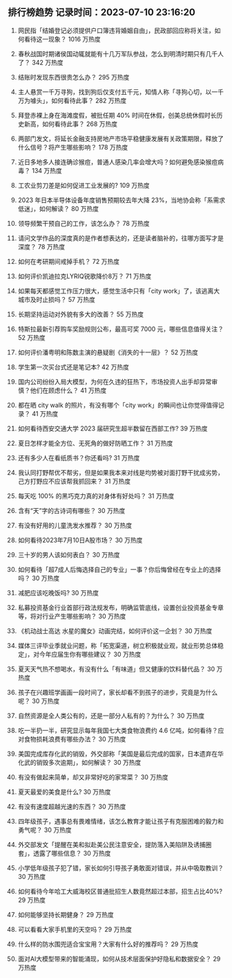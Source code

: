 
## 排行榜趋势 记录时间：2023-07-10 23:16:20
  
  1. 网民指「结婚登记必须提供户口簿违背婚姻自由」，民政部回应称将关注，如何看待这一现象？ 1016 万热度
    
  2. 春秋战国时期诸侯国动辄就能有十几万军队参战，怎么到明清时期只有几千人了？ 342 万热度
    
  3. 结账时发现东西很贵怎么办？ 295 万热度
    
  4. 主人悬赏一千万寻狗，找到狗后仅支付五千元，知情人称「寻狗心切，以一千万为噱头」，如何看待此事？ 282 万热度
    
  5. 拜登赤裸上身在海滩度假，被批任期 40% 时间在休假，创美总统休假时长历史新高，如何看待此事？ 268 万热度
    
  6. 两部门发文，将延长金融支持房地产市场平稳健康发展有关政策期限，释放了什么信号？将产生哪些影响？ 178 万热度
    
  7. 近日多地多人接连确诊猴痘，普通人感染几率会增大吗？如何避免感染猴痘病毒？ 134 万热度
    
  8. 工农业剪刀差是如何促进工业发展的? 109 万热度
    
  9. 2023 年日本半导体设备年度销售预期较去年大降 23%，当地协会称「系需求低迷」，如何解读？ 80 万热度
    
  10. 领导频繁干预自己的工作，该怎么办？ 78 万热度
    
  11. 请问文学作品的深度真的是作者想表达的，还是读者脑补的，往哪方面写才是深度？ 78 万热度
    
  12. 如何在考研期间戒掉手机？ 72 万热度
    
  13. 如何评价凯迪拉克LYRIQ锐歌降价8万？ 71 万热度
    
  14. 如果每天都感觉工作压力很大，感觉生活中只有「city work」了，该逃离大城市及时止损吗？ 57 万热度
    
  15. 长期坚持运动对外貌有多大的改善？ 55 万热度
    
  16. 特斯拉最新引荐购车奖励规则公布，最高可奖 7000 元，哪些信息值得关注？ 52 万热度
    
  17. 如何评价潘粤明和陈数主演的悬疑剧《消失的十一层》？ 52 万热度
    
  18. 学生第一次买台式还是笔记本? 42 万热度
    
  19. 国内公司纷纷入局大模型，为何在久违的狂热下，市场投资人出手却异常审慎？他们在顾虑什么？ 41 万热度
    
  20. 都在晒 city walk 的照片，有没有哪个「city work」的瞬间也让你觉得值得记录？ 41 万热度
    
  21. 如何看待西安交通大学 2023 届研究生超半数留在西部工作? 39 万热度
    
  22. 夏日怎样才能全方位、无死角的做好防晒工作？ 31 万热度
    
  23. 还有多少人在看纸质书？你还看吗? 31 万热度
    
  24. 我认同打野帮优不帮劣，但是如果我本来对线是均势被对面打野干扰成劣势，己方打野应不应该帮我抓回来？ 31 万热度
    
  25. 每天吃 100% 的黑巧克力真的对身体有好处吗？ 31 万热度
    
  26. 含有“天”字的古诗词有哪些？ 30 万热度
    
  27. 有没有好用的儿童洗发水推荐？ 30 万热度
    
  28. 如何看待2023年7月10日A股市场？ 30 万热度
    
  29. 三十岁的男人该如何表白？ 30 万热度
    
  30. 如何看待「超7成人后悔选择自己的专业」一事？你后悔曾经在专业上的选择吗？ 30 万热度
    
  31. 减肥应该吃晚饭吗? 30 万热度
    
  32. 私募投资基金行业首部行政法规发布，明确监管底线，设置创业投资基金专章等，将对行业产生哪些影响？ 30 万热度
    
  33. 《机动战士高达 水星的魔女》动画完结，如何评价这一企划？ 30 万热度
    
  34. 媒体三评毕业季就业问题，称「拓宽渠道，树立积极就业观，就业形势总体稳定」，对今年应届生你有哪些建议？ 30 万热度
    
  35. 夏天天气热不想喝水，有没有什么「有味道」但又健康的饮料替代品？ 30 万热度
    
  36. 孩子在兴趣班学画画一段时间了，家长却看不到孩子的进步，究竟是为什么呢？ 30 万热度
    
  37. 自然资源是全人类公有的，还是一部分人私有的？为什么？ 30 万热度
    
  38. 吃一半扔一半，研究显示每年我国七大类食物浪费约 4.6 亿吨，如何看待？应对食物损耗浪费有哪些办法？ 30 万热度
    
  39. 美国完成库存化武的销毁，外交部称「美国是最后完成的国家，日本遗弃在华化武的销毁多次逾期」，如何解读？ 30 万热度
    
  40. 有没有做起来简单，却又非常好吃的家常菜？ 30 万热度
    
  41. 夏天最爱的美食是什么? 30 万热度
    
  42. 有没有速度超越光速的东西？ 30 万热度
    
  43. 四年级孩子，遇事总有畏难情绪，该怎么教育才能让孩子有克服困难的毅力和勇气呢？ 30 万热度
    
  44. 外交部发文「提醒在美和拟赴美公民注意安全，提防落入美陷阱及诱捕圈套」，透露了哪些信息？ 30 万热度
    
  45. 小学低年级孩子犯了错，家长如何引导孩子勇敢面对错误，并从中吸取教训？ 30 万热度
    
  46. 如何看待今年哈工大威海校区普通批招生人数竟然超过本部，招生占比40%? 29 万热度
    
  47. 如何能够坚持长期健身？ 29 万热度
    
  48. 可以看看大家手机里的天空吗？ 29 万热度
    
  49. 什么样的防水围兜适合宝宝用？大家有什么好的推荐吗？ 29 万热度
    
  50. 面对AI大模型带来的智能涌现，如何从技术层面保护好隐私和数据安全？ 29 万热度
    